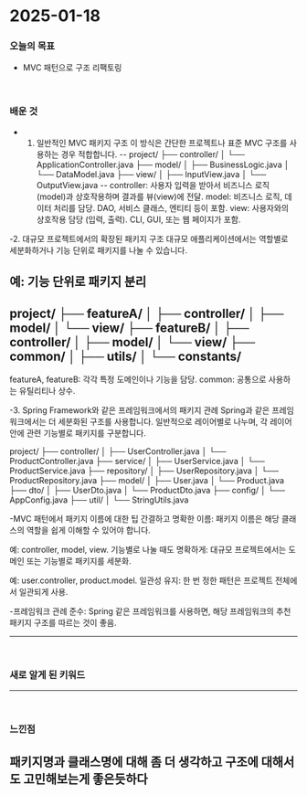 # 2025-01-18

### 오늘의 목표
- MVC 패턴으로 구조 리팩토링

<br>

### 배운 것
- 1. 일반적인 MVC 패키지 구조
  이 방식은 간단한 프로젝트나 표준 MVC 구조를 사용하는 경우 적합합니다.
  --
  project/
  ├── controller/
  │   └── ApplicationController.java
  ├── model/
  │   ├── BusinessLogic.java
  │   └── DataModel.java
  ├── view/
  │   ├── InputView.java
  │   └── OutputView.java
  --
  controller: 사용자 입력을 받아서 비즈니스 로직(model)과 상호작용하며 결과를 뷰(view)에 전달.
  model: 비즈니스 로직, 데이터 처리를 담당. DAO, 서비스 클래스, 엔티티 등이 포함.
  view: 사용자와의 상호작용 담당 (입력, 출력). CLI, GUI, 또는 웹 페이지가 포함.
  
-2. 대규모 프로젝트에서의 확장된 패키지 구조
  대규모 애플리케이션에서는 역할별로 세분화하거나 기능 단위로 패키지를 나눌 수 있습니다.
  
  예: 기능 단위로 패키지 분리
  --
  project/
  ├── featureA/
  │   ├── controller/
  │   ├── model/
  │   └── view/
  ├── featureB/
  │   ├── controller/
  │   ├── model/
  │   └── view/
  ├── common/
  │   ├── utils/
  │   └── constants/
  --
  featureA, featureB: 각각 특정 도메인이나 기능을 담당.
  common: 공통으로 사용하는 유틸리티나 상수.
  
-3. Spring Framework와 같은 프레임워크에서의 패키지 관례
  Spring과 같은 프레임워크에서는 더 세분화된 구조를 사용합니다. 일반적으로 레이어별로 나누며, 각 레이어 안에 관련 기능별로 패키지를 구분합니다.

 project/
├── controller/
│   ├── UserController.java
│   └── ProductController.java
├── service/
│   ├── UserService.java
│   └── ProductService.java
├── repository/
│   ├── UserRepository.java
│   └── ProductRepository.java
├── model/
│   ├── User.java
│   └── Product.java
├── dto/
│   ├── UserDto.java
│   └── ProductDto.java
├── config/
│   └── AppConfig.java
├── util/
│   └── StringUtils.java


-MVC 패턴에서 패키지 이름에 대한 팁
  간결하고 명확한 이름: 패키지 이름은 해당 클래스의 역할을 쉽게 이해할 수 있어야 합니다.

  예: controller, model, view.
  기능별로 나눌 때도 명확하게: 대규모 프로젝트에서는 도메인 또는 기능별로 패키지를 세분화.
  
  예: user.controller, product.model.
  일관성 유지: 한 번 정한 패턴은 프로젝트 전체에서 일관되게 사용.

-프레임워크 관례 준수: Spring 같은 프레임워크를 사용하면, 해당 프레임워크의 추천 패키지 구조를 따르는 것이 좋음.

---

<br>

### 새로 알게 된 키워드

---


<br>

### 느낀점
패키지명과 클래스명에 대해 좀 더 생각하고 구조에 대해서도 고민해보는게 좋은듯하다
---
